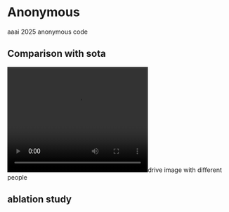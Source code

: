 # Anonymous
aaai 2025 anonymous code

## Comparison with sota
<video src="src/ablation.mp4" width="320" height="240" controls>
  Your browser does not support the video tag.
</video




### drive image with different people



## ablation study

